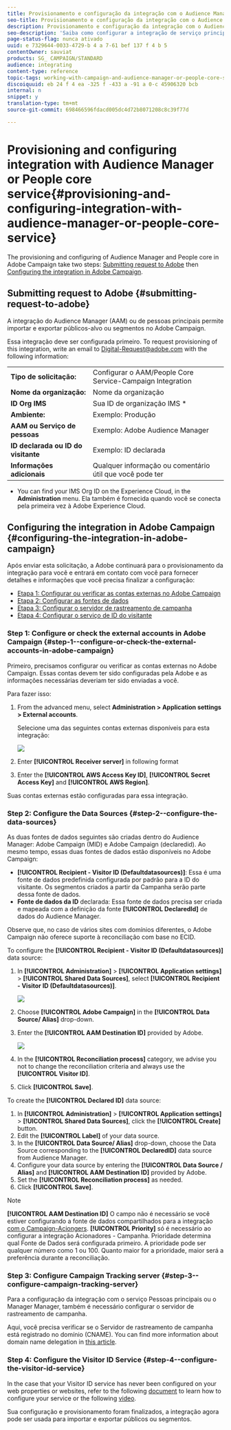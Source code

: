 ```yaml
---
title: Provisionamento e configuração da integração com o Audience Manager ou o serviço principal de Pessoas
seo-title: Provisionamento e configuração da integração com o Audience Manager ou o serviço principal de Pessoas
description: Provisionamento e configuração da integração com o Audience Manager ou o serviço principal de Pessoas
seo-description: 'Saiba como configurar a integração de serviço principal do Audience Manager/Pessoas para iniciar o compartilhamento de públicos-alvo ou segmentos com as diferentes soluções da Adobe Experience Cloud. '
page-status-flag: nunca ativado
uuid: e 7329644-0033-4729-b 4 a 7-61 bef 137 f 4 b 5
contentOwner: sauviat
products: SG_ CAMPAIGN/STANDARD
audience: integrating
content-type: reference
topic-tags: working-with-campaign-and-audience-manager-or-people-core-service
discoiquuid: eb 24 f 4 ea -325 f -433 a -91 a 0-c 45906320 bcb
internal: n
snippet: y
translation-type: tm+mt
source-git-commit: 698466596fdacd005dc4d72b8071208c8c39f77d

---
```



# Provisioning and configuring integration with Audience Manager or People core service{#provisioning-and-configuring-integration-with-audience-manager-or-people-core-service}

The provisioning and configuring of Audience Manager and People core in Adobe Campaign take two steps: [Submitting request to Adobe](../../integrating/using/provisioning-and-configuring-integration-with-audience-manager-or-people-core-service.md#submitting-request-to-adobe) then [Configuring the integration in Adobe Campaign](../../integrating/using/provisioning-and-configuring-integration-with-audience-manager-or-people-core-service.md#configuring-the-integration-in-adobe-campaign).

## Submitting request to Adobe {#submitting-request-to-adobe}

A integração do Audience Manager (AAM) ou de pessoas principais permite importar e exportar públicos-alvo ou segmentos no Adobe Campaign.

Essa integração deve ser configurada primeiro. To request provisioning of this integration, write an email to [Digital-Request@adobe.com](mailto:Digital-Request@adobe.com) with the following information:

<table> 
 <tbody> 
  <tr> 
   <td> <strong>Tipo de solicitação:</strong><br /> </td> 
   <td> Configurar o AAM/People Core Service-Campaign Integration </td> 
  </tr> 
  <tr> 
   <td> <strong>Nome da organização:</strong><br /> </td> 
   <td> Nome da organização </td> 
  </tr> 
  <tr> 
   <td> <strong>ID Org IMS</strong><br /> </td> 
   <td> Sua ID de organização IMS * </td> 
  </tr> 
  <tr> 
   <td> <strong>Ambiente:</strong><br /> </td> 
   <td> Exemplo: Produção </td> 
  </tr> 
  <tr> 
   <td> <strong>AAM ou Serviço de pessoas</strong><br /> </td> 
   <td> Exemplo: Adobe Audience Manager </td> 
  </tr> 
  <tr> 
   <td> <strong>ID declarada ou ID do visitante</strong><br /> </td> 
   <td> Exemplo: ID declarada </td> 
  </tr> 
  <tr> 
   <td> <strong>Informações adicionais</strong><br /> </td> 
   <td> Qualquer informação ou comentário útil que você pode ter </td> 
  </tr> 
 </tbody> 
</table>

* You can find your IMS Org ID on the Experience Cloud, in the **Administration** menu. Ela também é fornecida quando você se conecta pela primeira vez à Adobe Experience Cloud.

## Configuring the integration in Adobe Campaign {#configuring-the-integration-in-adobe-campaign}

Após enviar esta solicitação, a Adobe continuará para o provisionamento da integração para você e entrará em contato com você para fornecer detalhes e informações que você precisa finalizar a configuração:

* [Etapa 1: Configurar ou verificar as contas externas no Adobe Campaign](../../integrating/using/provisioning-and-configuring-integration-with-audience-manager-or-people-core-service.md#step-1--configure-or-check-the-external-accounts-in-adobe-campaign)
* [Etapa 2: Configurar as fontes de dados](../../integrating/using/provisioning-and-configuring-integration-with-audience-manager-or-people-core-service.md#step-2--configure-the-data-sources)
* [Etapa 3: Configurar o servidor de rastreamento de campanha](../../integrating/using/provisioning-and-configuring-integration-with-audience-manager-or-people-core-service.md#step-3--configure-campaign-tracking-server)
* [Etapa 4: Configurar o serviço de ID do visitante](../../integrating/using/provisioning-and-configuring-integration-with-audience-manager-or-people-core-service.md#step-4--configure-the-visitor-id-service)

### Step 1: Configure or check the external accounts in Adobe Campaign {#step-1--configure-or-check-the-external-accounts-in-adobe-campaign}

Primeiro, precisamos configurar ou verificar as contas externas no Adobe Campaign. Essas contas devem ter sido configuradas pela Adobe e as informações necessárias deveriam ter sido enviadas a você.

Para fazer isso:

1. From the advanced menu, select **Administration &gt; Application settings &gt; External accounts**.

   Selecione uma das seguintes contas externas disponíveis para esta integração:

   ![](assets/integration_aam_1.png)

1. Enter **[!UICONTROL Receiver server]** in following format
1. Enter the **[!UICONTROL AWS Access Key ID]**, **[!UICONTROL Secret Access Key]** and **[!UICONTROL AWS Region]**.

Suas contas externas estão configuradas para essa integração.

### Step 2: Configure the Data Sources {#step-2--configure-the-data-sources}

As duas fontes de dados seguintes são criadas dentro do Audience Manager: Adobe Campaign (MID) e Adobe Campaign (declaredid). Ao mesmo tempo, essas duas fontes de dados estão disponíveis no Adobe Campaign:

* **[!UICONTROL Recipient - Visitor ID (Defaultdatasources)]**: Essa é uma fonte de dados predefinida configurada por padrão para a ID do visitante. Os segmentos criados a partir da Campanha serão parte dessa fonte de dados.
* **Fonte de dados da ID** declarada: Essa fonte de dados precisa ser criada e mapeada com a definição da fonte **[!UICONTROL DeclaredId]** de dados do Audience Manager.

Observe que, no caso de vários sites com domínios diferentes, o Adobe Campaign não oferece suporte à reconciliação com base no ECID.

To configure the **[!UICONTROL Recipient - Visitor ID (Defaultdatasources)]** data source:

1. In **[!UICONTROL Administration]** &gt; **[!UICONTROL Application settings]** &gt; **[!UICONTROL Shared Data Sources]**, select **[!UICONTROL Recipient - Visitor ID (Defaultdatasources)]**.

   ![](assets/integration_aam_2.png)

1. Choose **[!UICONTROL Adobe Campaign]** in the **[!UICONTROL Data Source/ Alias]** drop-down.
1. Enter the **[!UICONTROL AAM Destination ID]** provided by Adobe.

   ![](assets/integration_aam_3.png)

1. In the **[!UICONTROL Reconciliation process]** category, we advise you not to change the reconciliation criteria and always use the **[!UICONTROL Visitor ID]**.
1. Click **[!UICONTROL Save]**.

To create the **[!UICONTROL Declared ID]** data source:

1. In **[!UICONTROL Administration]** &gt; **[!UICONTROL Application settings]** &gt; **[!UICONTROL Shared Data Sources]**, click the **[!UICONTROL Create]** button.
1. Edit the **[!UICONTROL Label]** of your data source.
1. In the **[!UICONTROL Data Source/ Alias]** drop-down, choose the Data Source corresponding to the **[!UICONTROL DeclaredID]** data source from Audience Manager.
1. Configure your data source by entering the **[!UICONTROL Data Source / Alias]** and **[!UICONTROL AAM Destination ID]** provided by Adobe.
1. Set the **[!UICONTROL Reconciliation process]** as needed.
1. Click **[!UICONTROL Save]**.

>[!NOTE]
>
>**[!UICONTROL AAM Destination ID]** O campo não é necessário se você estiver configurando a fonte de dados compartilhados para a integração [com o Campaign-Aciongers](../../integrating/using/configuring-triggers-in-experience-cloud.md). **[!UICONTROL Priority]** só é necessário ao configurar a integração Acionadores - Campanha. Prioridade determina qual Fonte de Dados será configurada primeiro. A prioridade pode ser qualquer número como 1 ou 100. Quanto maior for a prioridade, maior será a preferência durante a reconciliação.

### Step 3: Configure Campaign Tracking server {#step-3--configure-campaign-tracking-server}

Para a configuração da integração com o serviço Pessoas principais ou o Manager Manager, também é necessário configurar o servidor de rastreamento de campanha.

Aqui, você precisa verificar se o Servidor de rastreamento de campanha está registrado no domínio (CNAME). You can find more information about domain name delegation in [this article](https://docs.campaign.adobe.com/doc/AC/en/technicalResources/Technotes/AdobeCampaign_Deliverability_Sub_Domain_Delegation.pdf).

### Step 4: Configure the Visitor ID Service {#step-4--configure-the-visitor-id-service}

In the case that your Visitor ID service has never been configured on your web properties or websites, refer to the following [document](https://marketing.adobe.com/resources/help/en_US/mcvid/mcvid-setup-aam-analytics.html) to learn how to configure your service or the following [video](https://helpx.adobe.com/marketing-cloud/how-to/email-marketing.html#step-two).

Sua configuração e provisionamento foram finalizados, a integração agora pode ser usada para importar e exportar públicos ou segmentos.
